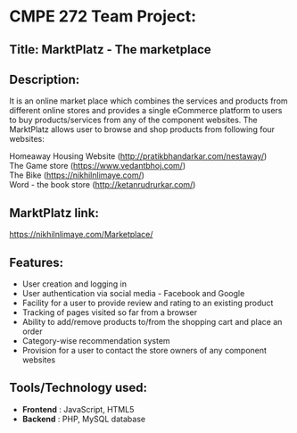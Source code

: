 # CMPE 272 Team Project:

## Title: MarktPlatz - The marketplace

## Description:
It is an online market place which combines the services and products from different online stores and provides a single eCommerce platform
to users to buy products/services from any of the component websites. The MarktPlatz allows user to browse and shop products from following
four websites:

Homeaway Housing Website (http://pratikbhandarkar.com/nestaway/) <br />
The Game store (https://www.vedantbhoj.com/) <br />
The Bike  (https://nikhilnlimaye.com/) <br />
Word - the book store (http://ketanrudrurkar.com/) <br />

## MarktPlatz link:
https://nikhilnlimaye.com/Marketplace/

## Features:
   - User creation and logging in
   - User authentication via social media - Facebook and Google
   - Facility for a user to provide review and rating to an existing product
   - Tracking of pages visited so far from a browser
   - Ability to add/remove products to/from the shopping cart and place an order
   - Category-wise recommendation system
   - Provision for a user to contact the store owners of any component websites

## Tools/Technology used:
   - **Frontend** : JavaScript, HTML5
   - **Backend**  : PHP, MySQL database
